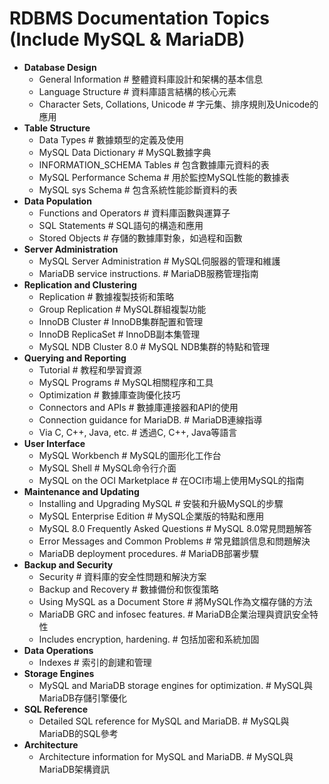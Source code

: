 # RDBMS Documentation Topics (Include MySQL & MariaDB)

- **Database Design**
    - General Information # 整體資料庫設計和架構的基本信息
    - Language Structure # 資料庫語言結構的核心元素
    - Character Sets, Collations, Unicode # 字元集、排序規則及Unicode的應用
- **Table Structure**
    - Data Types # 數據類型的定義及使用
    - MySQL Data Dictionary # MySQL數據字典
    - INFORMATION_SCHEMA Tables # 包含數據庫元資料的表
    - MySQL Performance Schema # 用於監控MySQL性能的數據表
    - MySQL sys Schema # 包含系統性能診斷資料的表
- **Data Population**
    - Functions and Operators # 資料庫函數與運算子
    - SQL Statements # SQL語句的構造和應用
    - Stored Objects # 存儲的數據庫對象，如過程和函數
- **Server Administration**
    - MySQL Server Administration # MySQL伺服器的管理和維護
    - MariaDB service instructions. # MariaDB服務管理指南
- **Replication and Clustering**
    - Replication # 數據複製技術和策略
    - Group Replication # MySQL群組複製功能
    - InnoDB Cluster # InnoDB集群配置和管理
    - InnoDB ReplicaSet # InnoDB副本集管理
    - MySQL NDB Cluster 8.0 # MySQL NDB集群的特點和管理
- **Querying and Reporting**
    - Tutorial # 教程和學習資源
    - MySQL Programs # MySQL相關程序和工具
    - Optimization # 數據庫查詢優化技巧
    - Connectors and APIs # 數據庫連接器和API的使用
    - Connection guidance for MariaDB. # MariaDB連線指導
    - Via C, C++, Java, etc. # 透過C, C++, Java等語言
- **User Interface**
    - MySQL Workbench # MySQL的圖形化工作台
    - MySQL Shell # MySQL命令行介面
    - MySQL on the OCI Marketplace # 在OCI市場上使用MySQL的指南
- **Maintenance and Updating**
    - Installing and Upgrading MySQL # 安裝和升級MySQL的步驟
    - MySQL Enterprise Edition # MySQL企業版的特點和應用
    - MySQL 8.0 Frequently Asked Questions # MySQL 8.0常見問題解答
    - Error Messages and Common Problems # 常見錯誤信息和問題解決
    - MariaDB deployment procedures. # MariaDB部署步驟
- **Backup and Security**
    - Security # 資料庫的安全性問題和解決方案
    - Backup and Recovery # 數據備份和恢復策略
    - Using MySQL as a Document Store # 將MySQL作為文檔存儲的方法
    - MariaDB GRC and infosec features. # MariaDB企業治理與資訊安全特性
    - Includes encryption, hardening. # 包括加密和系統加固
- **Data Operations**
    - Indexes # 索引的創建和管理
- **Storage Engines**
    - MySQL and MariaDB storage engines for optimization. # MySQL與MariaDB存儲引擎優化
- **SQL Reference**
    - Detailed SQL reference for MySQL and MariaDB. # MySQL與MariaDB的SQL參考
- **Architecture**
    - Architecture information for MySQL and MariaDB. # MySQL與MariaDB架構資訊
